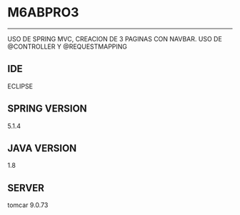 # M6ABPRO3

---

USO DE SPRING MVC, CREACION DE 3 PAGINAS CON NAVBAR. USO DE @CONTROLLER Y @REQUESTMAPPING

## IDE

ECLIPSE

## SPRING VERSION

5.1.4

## JAVA VERSION

1.8

## SERVER

tomcar 9.0.73
